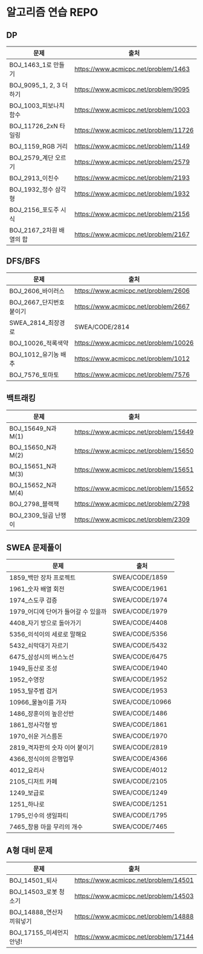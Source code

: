 # 알고리즘 연습 REPO

## DP

| 문제                     | 출처                                  |
| ------------------------ | ------------------------------------- |
| BOJ_1463_1로 만들기      | https://www.acmicpc.net/problem/1463  |
| BOJ_9095_1, 2, 3 더하기  | https://www.acmicpc.net/problem/9095  |
| BOJ_1003_피보나치 함수   | https://www.acmicpc.net/problem/1003  |
| BOJ_11726_2xN 타일링     | https://www.acmicpc.net/problem/11726 |
| BOJ_1159_RGB 거리        | https://www.acmicpc.net/problem/1149  |
| BOJ_2579_계단 오르기     | https://www.acmicpc.net/problem/2579  |
| BOJ_2913_이친수          | https://www.acmicpc.net/problem/2193  |
| BOJ_1932_정수 삼각형     | https://www.acmicpc.net/problem/1932  |
| BOJ_2156_포도주 시식     | https://www.acmicpc.net/problem/2156  |
| BOJ_2167_2차원 배열의 합 | https://www.acmicpc.net/problem/2167  |



## DFS/BFS

| 문제                    | 출처                                  |
| ----------------------- | ------------------------------------- |
| BOJ_2606_바이러스       | https://www.acmicpc.net/problem/2606  |
| BOJ_2667_단지번호붙이기 | https://www.acmicpc.net/problem/2667  |
| SWEA_2814_최장경로      | SWEA/CODE/2814                        |
| BOJ_10026_적록색약      | https://www.acmicpc.net/problem/10026 |
| BOJ_1012_유기농 배추    | https://www.acmicpc.net/problem/1012  |
| BOJ_7576_토마토         | https://www.acmicpc.net/problem/7576  |



## 백트래킹

| 문제                 | 출처                                  |
| -------------------- | ------------------------------------- |
| BOJ_15649_N과M(1)    | https://www.acmicpc.net/problem/15649 |
| BOJ_15650_N과M(2)    | https://www.acmicpc.net/problem/15650 |
| BOJ_15651_N과M(3)    | https://www.acmicpc.net/problem/15651 |
| BOJ_15652_N과M(4)    | https://www.acmicpc.net/problem/15652 |
| BOJ_2798_블랙잭      | https://www.acmicpc.net/problem/2798  |
| BOJ_2309_일곱 난쟁이 | https://www.acmicpc.net/problem/2309  |



## SWEA 문제풀이

| 문제                                | 출처            |
| ----------------------------------- | --------------- |
| 1859_백만 장차 프로젝트             | SWEA/CODE/1859  |
| 1961_숫자 배열 회전                 | SWEA/CODE/1961  |
| 1974_스도쿠 검증                    | SWEA/CODE/1974  |
| 1979_어디에 단어가 들어갈 수 있을까 | SWEA/CODE/1979  |
| 4408_자기 방으로 돌아가기           | SWEA/CODE/4408  |
| 5356_의석이의 세로로 말해요         | SWEA/CODE/5356  |
| 5432_쇠막대기 자르기                | SWEA/CODE/5432  |
| 6475_삼성시의 버스노선              | SWEA/CODE/6475  |
| 1949_등산로 조성                    | SWEA/CODE/1940  |
| 1952_수영장                         | SWEA/CODE/1952  |
| 1953_탈주범 검거                    | SWEA/CODE/1953  |
| 10966_물놀이를 가자                 | SWEA/CODE/10966 |
| 1486_장훈이의 높은선반              | SWEA/CODE/1486  |
| 1861_정사각형 방                    | SWEA/CODE/1861  |
| 1970_쉬운 거스름돈                  | SWEA/CODE/1970  |
| 2819_격자판의 숫자 이어 붙이기      | SWEA/CODE/2819  |
| 4366_정식이의 은행업무              | SWEA/CODE/4366  |
| 4012_요리사                         | SWEA/CODE/4012  |
| 2105_디저트 카페                    | SWEA/CODE/2105  |
| 1249_보급로                         | SWEA/CODE/1249  |
| 1251_하나로                         | SWEA/CODE/1251  |
| 1795_인수의 생일파티                | SWEA/CODE/1795  |
| 7465_창용 마을 무리의 개수          | SWEA/CODE/7465  |

## A형 대비 문제

| 문제                      | 출처                                  |
| ------------------------- | ------------------------------------- |
| BOJ_14501_퇴사            | https://www.acmicpc.net/problem/14501 |
| BOJ_14503_로봇 청소기     | https://www.acmicpc.net/problem/14503 |
| BOJ_14888_연산자 끼워넣기 | https://www.acmicpc.net/problem/14888 |
| BOJ_17155_미세먼지 안녕!  | https://www.acmicpc.net/problem/17144 |

